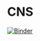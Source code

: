# CNS
[![Binder](https://mybinder.org/badge.svg)](https://mybinder.org/v2/gh/Vidhin05/CNM/master?laburlpath=)
